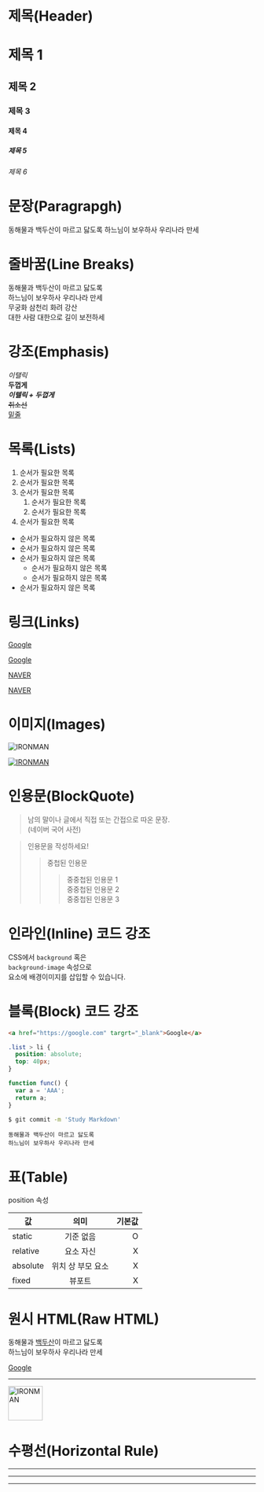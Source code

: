# 제목(Header)

# 제목 1
## 제목 2
### 제목 3
#### 제목 4
##### 제목 5
###### 제목 6

# 문장(Paragrapgh)

동해물과 백두산이 마르고 닳도록
하느님이 보우하사 우리나라 만세

# 줄바꿈(Line Breaks)
<!-- 두번 띄어쓰기 또는 br태그 -->
동해물과 백두산이 마르고 닳도록  
하느님이 보우하사 우리나라 만세  
무궁화 삼천리 화려 강산<br/> 
대한 사람 대한으로 길이 보전하세

# 강조(Emphasis)

_이탤릭_  
**두껍게**  
**_이텔릭 + 두껍게_**  
~~취소선~~  
<u>밑줄</u>  

# 목록(Lists)

1. 순서가 필요한 목록
1. 순서가 필요한 목록
1. 순서가 필요한 목록
    1. 순서가 필요한 목록
    1. 순서가 필요한 목록
1. 순서가 필요한 목록

<!-- 들여쓰기 2번 -->

- 순서가 필요하지 않은 목록
- 순서가 필요하지 않은 목록
- 순서가 필요하지 않은 목록
    - 순서가 필요하지 않은 목록
    - 순서가 필요하지 않은 목록
- 순서가 필요하지 않은 목록

# 링크(Links)

<a href="https://google.com">Google</a>

[Google](https://google.com)

<a href="https://naver.com" title="네이버로 이동!">NAVER</a>

[NAVER](https://naver.com "네이버로 이동!")

# 이미지(Images)

![IRONMAN](https://sm.ign.com/t/ign_kr/screenshot/default/sujeongdoem-ironmanvr-review-blogroll-1593638760998-h1ze1280_9rzv.1280.jpg)

[![IRONMAN](https://sm.ign.com/t/ign_kr/screenshot/default/sujeongdoem-ironmanvr-review-blogroll-1593638760998-h1ze1280_9rzv.1280.jpg)](https://google.com)


# 인용문(BlockQuote)

> 남의 말이나 글에서 직접 또는 간접으로 따온 문장.  
> (네이버 국어 사전)

> 인용문을 작성하세요!
>> 중첩된 인용문  
>>> 중중첩된 인용문 1  
>>> 중중첩된 인용문 2  
>>> 중중첩된 인용문 3

# 인라인(Inline) 코드 강조
<!-- 해당 단어 드래그 후 ` -->
CSS에서 `background` 혹은  
`background-image` 속성으로   
요소에 배경이미지를 삽입할 수 있습니다.  

# 블록(Block) 코드 강조

```html
<a href="https://google.com" targrt="_blank">Google</a>
```

```css
.list > li {
  position: absolute;
  top: 40px;
}
```

```javascript 
function func() {
  var a = 'AAA';
  return a;
}
```

```bash
$ git commit -m 'Study Markdown'
```

```plaintext
동해물과 백두산이 마르고 닳도록
하느님이 보우하사 우리나라 만세
```

# 표(Table)
<!-- 기본: 왼쪽 정렬 -->
<!-- :--: -> 가운데 정렬
--: -> 오른쪽 정렬 -->
position 속성

값 | 의미 | 기본값
--|:--:|--:
static | 기준 없음 | O
relative | 요소 자신 | X
absolute | 위치 상 부모 요소 | X
fixed | 뷰포트 | X

# 원시 HTML(Raw HTML)

동해물과 <span style="text-decoration: underline;">백두산</span>이 마르고 닳도록<br/>
하느님이 보우하사 우리나라 만세

<a href="https://google.com" targrt="_blank">Google</a>

---

<img width="70" src="https://sm.ign.com/t/ign_kr/screenshot/default/sujeongdoem-ironmanvr-review-blogroll-1593638760998-h1ze1280_9rzv.1280.jpg" alt="IRONMAN" />

# 수평선(Horizontal Rule)

---

***

___


